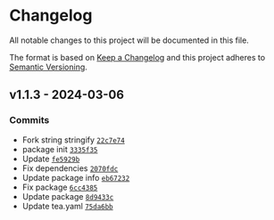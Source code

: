 # Changelog

All notable changes to this project will be documented in this file.

The format is based on [Keep a Changelog](https://keepachangelog.com/en/1.0.0/)
and this project adheres to [Semantic Versioning](https://semver.org/spec/v2.0.0.html).

## v1.1.3 - 2024-03-06

### Commits

- Fork string stringify [`22c7e74`](https://github.com/ch-und/json-stringify/commit/22c7e74d50ab9a94a6e983b2c9248ce79fcc49c6)
- package init [`3335f35`](https://github.com/ch-und/json-stringify/commit/3335f352d633920a987f001e62f778a85e810743)
- Update [`fe5929b`](https://github.com/ch-und/json-stringify/commit/fe5929b09e70159625d05ad687f177d355ec8cc1)
- Fix dependencies [`2070fdc`](https://github.com/ch-und/json-stringify/commit/2070fdc4a243890564ce426fafb52e2aaa688a37)
- Update package info [`eb67232`](https://github.com/ch-und/json-stringify/commit/eb67232b5c30bda0404a6ffd313d173eda81c530)
- Fix package [`6cc4385`](https://github.com/ch-und/json-stringify/commit/6cc4385fea204a2cb0ee7fe08e2bf7f818eefc40)
- Update package [`8d9433c`](https://github.com/ch-und/json-stringify/commit/8d9433c5239d9e0b2fb8e645524dfd12b4fd0589)
- Update tea.yaml [`75da6bb`](https://github.com/ch-und/json-stringify/commit/75da6bbf0483412a2e45b9ebd5b80308dfa5b3c2)
